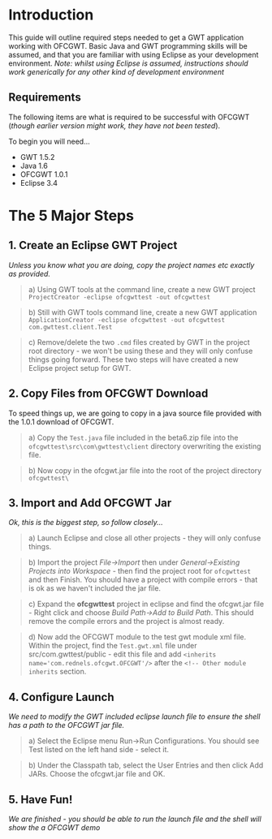 # Introduction #
This guide will outline required steps needed to get a GWT application working with OFCGWT. Basic Java and GWT programming skills will be assumed, and that you are familiar with using Eclipse as your development environment.
_Note: whilst using Eclipse is assumed, instructions should work generically for any other kind of development environment_

## Requirements ##
The following items are what is required to be successful with OFCGWT (_though earlier version might work, they have not been tested_).

To begin you will need...
  * GWT 1.5.2
  * Java 1.6
  * OFCGWT 1.0.1
  * Eclipse 3.4

# The 5 Major Steps #
## 1. Create an Eclipse GWT Project ##
_Unless you know what you are doing, copy the project names etc exactly as provided._
> a) Using GWT tools at the command line, create a new GWT project `ProjectCreator -eclipse ofcgwttest -out ofcgwttest`

> b) Still with GWT tools command line, create a new GWT application `ApplicationCreator -eclipse ofcgwttest -out ofcgwttest com.gwttest.client.Test`

> c) Remove/delete the two `.cmd` files created by GWT in the project root directory - we won't be using these and they will only confuse things going forward.
These two steps will have created a new Eclipse project setup for GWT.
## 2. Copy Files from OFCGWT Download ##
To speed things up, we are going to copy in a java source file provided with the 1.0.1 download of OFCGWT.
> a) Copy the `Test.java` file included in the beta6.zip file into the `ofcgwttest\src\com\gwttest\client` directory overwriting the existing file.

> b) Now copy in the ofcgwt.jar file into the root of the project directory `ofcgwttest\`
## 3. Import and Add OFCGWT Jar ##
_Ok, this is the biggest step, so follow closely..._
> a) Launch Eclipse and close all other projects - they will only confuse things.

> b) Import the project _File->Import_ then under _General->Existing Projects into Workspace_ - then find the project root for `ofcgwttest` and then Finish. You should have a project with compile errors - that is ok as we haven't included the jar file.

> c) Expand the **ofcgwttest** project in eclipse and find the ofcgwt.jar file - Right click and choose _Build Path->Add to Build Path_. This should remove the compile errors and the project is almost ready.

> d) Now add the OFCGWT module to the test gwt module xml file. Within the project, find the `Test.gwt.xml` file under src/com.gwttest/public - edit this file and add `<inherits name='com.rednels.ofcgwt.OFCGWT'/>` after the `<!-- Other module inherits` section.
## 4. Configure Launch ##
_We need to modify the GWT included eclipse launch file to ensure the shell has a path to the OFCGWT jar file._
> a) Select the Eclipse menu Run->Run Configurations. You should see Test listed on the left hand side - select it.

> b) Under the Classpath tab, select the User Entries and then click Add JARs. Choose the ofcgwt.jar file and OK.
## 5. Have Fun! ##
_We are finished - you should be able to run the launch file and the shell will show the a OFCGWT demo_


